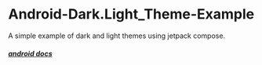 # Android-Dark.Light_Theme-Example
A simple example of dark and light themes using jetpack compose.
##### [android docs](https://developer.android.com/jetpack/compose/themes)
